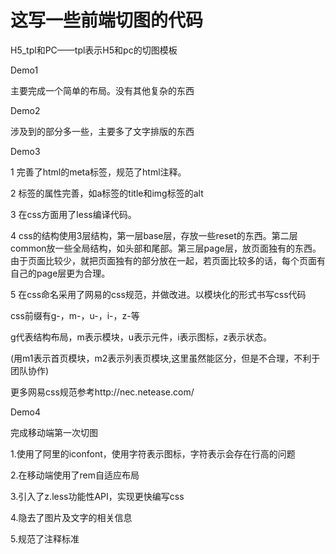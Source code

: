 # 这写一些前端切图的代码

H5_tpl和PC——tpl表示H5和pc的切图模板


Demo1 

主要完成一个简单的布局。没有其他复杂的东西

Demo2 

涉及到的部分多一些，主要多了文字排版的东西

Demo3

1 完善了html的meta标签，规范了html注释。

2 标签的属性完善，如a标签的title和img标签的alt

3 在css方面用了less编译代码。

4 css的结构使用3层结构，第一层base层，存放一些reset的东西。第二层common放一些全局结构，如头部和尾部。第三层page层，放页面独有的东西。由于页面比较少，就把页面独有的部分放在一起，若页面比较多的话，每个页面有自己的page层更为合理。

5 在css命名采用了网易的css规范，并做改进。以模块化的形式书写css代码

css前缀有g-，m-，u-，i-，z-等

g代表结构布局，m表示模块，u表示元件，i表示图标，z表示状态。

(用m1表示首页模块，m2表示列表页模块,这里虽然能区分，但是不合理，不利于团队协作)

更多网易css规范参考http://nec.netease.com/ 

Demo4 

完成移动端第一次切图

1.使用了阿里的iconfont，使用字符表示图标，字符表示会存在行高的问题

2.在移动端使用了rem自适应布局

3.引入了z.less功能性API，实现更快编写css

4.隐去了图片及文字的相关信息

5.规范了注释标准
